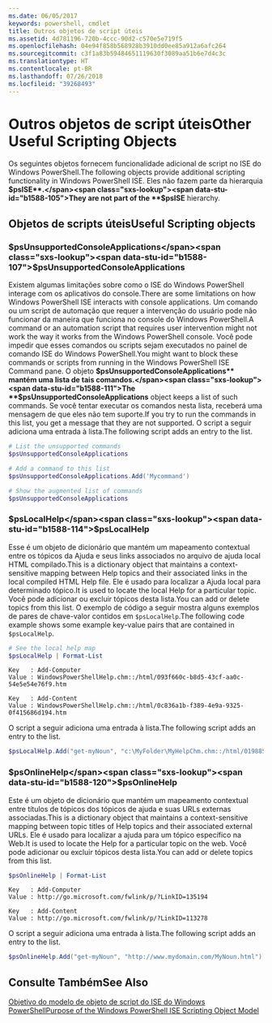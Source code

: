 ```yaml
---
ms.date: 06/05/2017
keywords: powershell, cmdlet
title: Outros objetos de script úteis
ms.assetid: 4d781196-720b-4ccc-90d2-c570e5e719f5
ms.openlocfilehash: 04e94f858b568928b3910dd0ee85a912a6afc264
ms.sourcegitcommit: c3f1a83b59484651119630f3089aa51b6e7d4c3c
ms.translationtype: HT
ms.contentlocale: pt-BR
ms.lasthandoff: 07/26/2018
ms.locfileid: "39268493"
---
```

# <a name="other-useful-scripting-objects"></a><span data-ttu-id="b1588-103">Outros objetos de script úteis</span><span class="sxs-lookup"><span data-stu-id="b1588-103">Other Useful Scripting Objects</span></span>

<span data-ttu-id="b1588-104">Os seguintes objetos fornecem funcionalidade adicional de script no ISE do Windows PowerShell.</span><span class="sxs-lookup"><span data-stu-id="b1588-104">The following objects provide additional scripting functionality in Windows PowerShell ISE.</span></span> <span data-ttu-id="b1588-105">Eles não fazem parte da hierarquia **$psISE**.</span><span class="sxs-lookup"><span data-stu-id="b1588-105">They are not part of the **$psISE** hierarchy.</span></span>

## <a name="useful-scripting-objects"></a><span data-ttu-id="b1588-106">Objetos de scripts úteis</span><span class="sxs-lookup"><span data-stu-id="b1588-106">Useful Scripting objects</span></span>

### <a name="psunsupportedconsoleapplications"></a><span data-ttu-id="b1588-107">$psUnsupportedConsoleApplications</span><span class="sxs-lookup"><span data-stu-id="b1588-107">$psUnsupportedConsoleApplications</span></span>

<span data-ttu-id="b1588-108">Existem algumas limitações sobre como o ISE do Windows PowerShell interage com os aplicativos do console.</span><span class="sxs-lookup"><span data-stu-id="b1588-108">There are some limitations on how Windows PowerShell ISE interacts with console applications.</span></span> <span data-ttu-id="b1588-109">Um comando ou um script de automação que requer a intervenção do usuário pode não funcionar da maneira que funciona no console do Windows PowerShell.</span><span class="sxs-lookup"><span data-stu-id="b1588-109">A command or an automation script that requires user intervention might not work the way it works from the Windows PowerShell console.</span></span> <span data-ttu-id="b1588-110">Você pode impedir que esses comandos ou scripts sejam executados no painel de comando ISE do Windows PowerShell.</span><span class="sxs-lookup"><span data-stu-id="b1588-110">You might want to block these commands or scripts from running in the Windows PowerShell ISE Command pane.</span></span> <span data-ttu-id="b1588-111">O objeto **$psUnsupportedConsoleApplications** mantém uma lista de tais comandos.</span><span class="sxs-lookup"><span data-stu-id="b1588-111">The **$psUnsupportedConsoleApplications** object keeps a list of such commands.</span></span> <span data-ttu-id="b1588-112">Se você tentar executar os comandos nesta lista, receberá uma mensagem de que eles não tem suporte.</span><span class="sxs-lookup"><span data-stu-id="b1588-112">If you try to run the commands in this list, you get a message that they are not supported.</span></span> <span data-ttu-id="b1588-113">O script a seguir adiciona uma entrada à lista.</span><span class="sxs-lookup"><span data-stu-id="b1588-113">The following script adds an entry to the list.</span></span>

```powershell
# List the unsupported commands
$psUnsupportedConsoleApplications

# Add a command to this list
$psUnsupportedConsoleApplications.Add('Mycommand')

# Show the augmented list of commands
$psUnsupportedConsoleApplications
```

### <a name="pslocalhelp"></a><span data-ttu-id="b1588-114">$psLocalHelp</span><span class="sxs-lookup"><span data-stu-id="b1588-114">$psLocalHelp</span></span>

<span data-ttu-id="b1588-115">Esse é um objeto de dicionário que mantém um mapeamento contextual entre os tópicos da Ajuda e seus links associados no arquivo de ajuda local HTML compilado.</span><span class="sxs-lookup"><span data-stu-id="b1588-115">This is a dictionary object that maintains a context-sensitive mapping between Help topics and their associated links in the local compiled HTML Help file.</span></span> <span data-ttu-id="b1588-116">Ele é usado para localizar a Ajuda local para determinado tópico.</span><span class="sxs-lookup"><span data-stu-id="b1588-116">It is used to locate the local Help for a particular topic.</span></span> <span data-ttu-id="b1588-117">Você pode adicionar ou excluir tópicos desta lista.</span><span class="sxs-lookup"><span data-stu-id="b1588-117">You can add or delete topics from this list.</span></span> <span data-ttu-id="b1588-118">O exemplo de código a seguir mostra alguns exemplos de pares de chave-valor contidos em `$psLocalHelp`.</span><span class="sxs-lookup"><span data-stu-id="b1588-118">The following code example shows some example key-value pairs that are contained in `$psLocalHelp`.</span></span>

```powershell
# See the local help map
$psLocalHelp | Format-List
```

```output
Key   : Add-Computer
Value : WindowsPowerShellHelp.chm::/html/093f660c-b8d5-43cf-aa0c-54e5e54e76f9.htm

Key   : Add-Content
Value : WindowsPowerShellHelp.chm::/html/0c836a1b-f389-4e9a-9325-0f415686d194.htm
```

<span data-ttu-id="b1588-119">O script a seguir adiciona uma entrada à lista.</span><span class="sxs-lookup"><span data-stu-id="b1588-119">The following script adds an entry to the list.</span></span>

```powershell
$psLocalHelp.Add("get-myNoun", "c:\MyFolder\MyHelpChm.chm::/html/0198854a-1298-57ae-aa0c-87b5e5a84712.htm")
```

### <a name="psonlinehelp"></a><span data-ttu-id="b1588-120">$psOnlineHelp</span><span class="sxs-lookup"><span data-stu-id="b1588-120">$psOnlineHelp</span></span>

<span data-ttu-id="b1588-121">Este é um objeto de dicionário que mantém um mapeamento contextual entre títulos de tópicos dos tópicos de ajuda e suas URLs externas associadas.</span><span class="sxs-lookup"><span data-stu-id="b1588-121">This is a dictionary object that maintains a context-sensitive mapping between topic titles of Help topics and their associated external URLs.</span></span> <span data-ttu-id="b1588-122">Ele é usado para localizar a ajuda para um tópico específico na Web.</span><span class="sxs-lookup"><span data-stu-id="b1588-122">It is used to locate the Help for a particular topic on the web.</span></span> <span data-ttu-id="b1588-123">Você pode adicionar ou excluir tópicos desta lista.</span><span class="sxs-lookup"><span data-stu-id="b1588-123">You can add or delete topics from this list.</span></span>

```powershell
$psOnlineHelp | Format-List
```

```output
Key   : Add-Computer
Value : http://go.microsoft.com/fwlink/p/?LinkID=135194

Key   : Add-Content
Value : http://go.microsoft.com/fwlink/p/?LinkID=113278
```

<span data-ttu-id="b1588-124">O script a seguir adiciona uma entrada à lista.</span><span class="sxs-lookup"><span data-stu-id="b1588-124">The following script adds an entry to the list.</span></span>

```powershell
$psOnlineHelp.Add("get-myNoun", "http://www.mydomain.com/MyNoun.html")
```

## <a name="see-also"></a><span data-ttu-id="b1588-125">Consulte Também</span><span class="sxs-lookup"><span data-stu-id="b1588-125">See Also</span></span>

[<span data-ttu-id="b1588-126">Objetivo do modelo de objeto de script do ISE do Windows PowerShell</span><span class="sxs-lookup"><span data-stu-id="b1588-126">Purpose of the Windows PowerShell ISE Scripting Object Model</span></span>](../../core-powershell/ise/Purpose-of-the-Windows-PowerShell-ISE-Scripting-Object-Model.md)